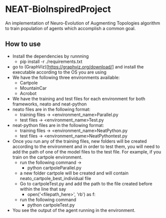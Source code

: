 # NEAT-BioInspiredProject
An implementation of Neuro-Evolution of Augmenting Topologies algorithm to train population of agents which accomplish a common goal.

## How to use
- Install the dependencies by runnning 
  - pip install -r ./requirements.txt
- go to (GraphViz)[https://graphviz.org/download/] and install the executable according to the OS you are using
- We have the following three environments available:
    - Cartpole
    - MountainCar
    - Acrobot
- We have the training and test files for each environment for both frameworks, neato and neat-python
- neato files are in the following format:
  - training files -> <environment_name>Parallel.py
  - test files -> <environment_name>Test.py
- neat-python files are in the following format:
  - training files -> <environment_name>NeatPython.py
  - test files -> <environment_name>NeatPythontest.py
- Once you run any of the training files, new folders will be created according to the environment and in order to test them, you will need to add the path of one of the model files to the test file. For example, if you train on the cartpole environment.
  - run the following command -> 
    - python cartpoleParallel.py
  - a new folder cartpole will be created and will contain neato_cartpole_best_individual file
  - Go to cartpoleTest.py and add the path to the file created before within the line that say 
    - open('<filepath_here>', 'rb') as f:
  - run the following command
    - python cartpoleTest.py
- You see the output of the agent running in the environment.